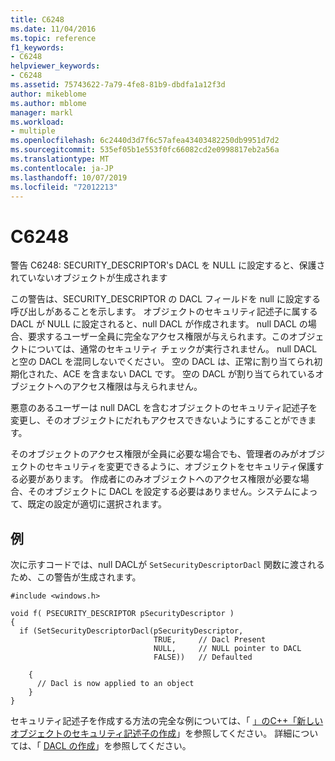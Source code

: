 ```yaml
---
title: C6248
ms.date: 11/04/2016
ms.topic: reference
f1_keywords:
- C6248
helpviewer_keywords:
- C6248
ms.assetid: 75743622-7a79-4fe8-81b9-dbdfa1a12f3d
author: mikeblome
ms.author: mblome
manager: markl
ms.workload:
- multiple
ms.openlocfilehash: 6c2440d3d7f6c57afea43403482250db9951d7d2
ms.sourcegitcommit: 535ef05b1e553f0fc66082cd2e0998817eb2a56a
ms.translationtype: MT
ms.contentlocale: ja-JP
ms.lasthandoff: 10/07/2019
ms.locfileid: "72012213"
---
```

# <a name="c6248"></a>C6248
警告 C6248: SECURITY_DESCRIPTOR's DACL を NULL に設定すると、保護されていないオブジェクトが生成されます

 この警告は、SECURITY_DESCRIPTOR の DACL フィールドを null に設定する呼び出しがあることを示します。 オブジェクトのセキュリティ記述子に属する DACL が NULL に設定されると、null DACL が作成されます。 null DACL の場合、要求するユーザー全員に完全なアクセス権限が与えられます。このオブジェクトについては、通常のセキュリティ チェックが実行されません。 null DACL と空の DACL を混同しないでください。 空の DACL は、正常に割り当てられ初期化された、ACE を含まない DACL です。 空の DACL が割り当てられているオブジェクトへのアクセス権限は与えられません。

 悪意のあるユーザーは null DACL を含むオブジェクトのセキュリティ記述子を変更し、そのオブジェクトにだれもアクセスできないようにすることができます。

 そのオブジェクトのアクセス権限が全員に必要な場合でも、管理者のみがオブジェクトのセキュリティを変更できるように、オブジェクトをセキュリティ保護する必要があります。 作成者にのみオブジェクトへのアクセス権限が必要な場合、そのオブジェクトに DACL を設定する必要はありません。システムによって、既定の設定が適切に選択されます。

## <a name="example"></a>例
 次に示すコードでは、null DACLが `SetSecurityDescriptorDacl` 関数に渡されるため、この警告が生成されます。

```
#include <windows.h>

void f( PSECURITY_DESCRIPTOR pSecurityDescriptor )
{
  if (SetSecurityDescriptorDacl(pSecurityDescriptor,
                                TRUE,     // Dacl Present
                                NULL,     // NULL pointer to DACL
                                FALSE))   // Defaulted

    {
      // Dacl is now applied to an object
    }
}
```

 セキュリティ記述子を作成する方法の完全な例については、「 [」のC++「新しいオブジェクトのセキュリティ記述子の作成](https://docs.microsoft.com/windows/desktop/SecAuthZ/creating-a-security-descriptor-for-a-new-object-in-c--)」を参照してください。 詳細については、「 [DACL の作成](/windows/desktop/SecBP/creating-a-dacl)」を参照してください。